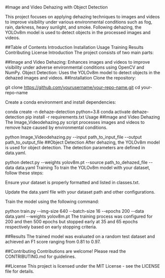 #Image and Video Dehazing with Object Detection

This project focuses on applying dehazing techniques to images and videos to improve visibility under various environmental conditions such as fog, rain, darkness, heavy sunlight, and smoke. Following dehazing, the YOLOv8m model is used to detect objects in the processed images and videos.

##Table of Contents
Introduction
Installation
Usage
Training
Results
Contributing
License
Introduction
The project consists of two main parts:

##Image and Video Dehazing: Enhances images and videos to improve visibility under adverse environmental conditions using OpenCV and NumPy.
Object Detection: Uses the YOLOv8m model to detect objects in the dehazed images and videos.
##Installation
Clone the repository:

git clone https://github.com/yourusername/your-repo-name.git
cd your-repo-name

Create a conda environment and install dependencies:

conda create -n dehaze-detection python=3.8
conda activate dehaze-detection
pip install -r requirements.txt
Usage
##Image and Video Dehazing
The Image_Videodehazing.py script processes images and videos to remove haze caused by environmental conditions.

python Image_Videodehazing.py --input path_to_input_file --output path_to_output_file
##Object Detection
After dehazing, the YOLOv8m model is used for object detection. The detection parameters are defined in data.yaml.


python detect.py --weights yolov8m.pt --source path_to_dehazed_file --data data.yaml
Training
To train the YOLOv8m model with your dataset, follow these steps:

Ensure your dataset is properly formatted and listed in classes.txt.

Update the data.yaml file with your dataset path and other configurations.

Train the model using the following command:


python train.py --img-size 640 --batch-size 16 --epochs 200 --data data.yaml --weights yolov8m.pt
The training process was configured for 200 and then 500 epochs but stopped early at 35 and 65 epochs respectively based on early stopping criteria.

##Results
The trained model was evaluated on a random test dataset and achieved an F1 score ranging from 0.81 to 0.97.

##Contributing
Contributions are welcome! Please read the CONTRIBUTING.md for guidelines.

##License
This project is licensed under the MIT License - see the LICENSE file for details.
